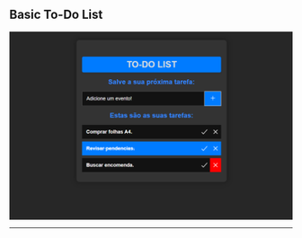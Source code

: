 ## Basic To-Do List
<img width="" alt="Imagem" align = "top" align = "center" src="img\scn.png"><hr>
